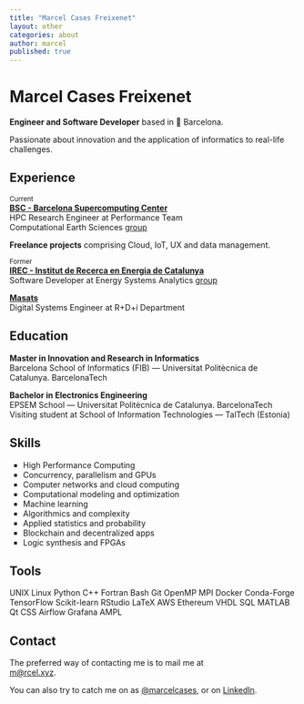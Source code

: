 ```yaml
---
title: "Marcel Cases Freixenet"
layout: other
categories: about
author: marcel
published: true
---
```


<h1 class="h1-first" id="about"> Marcel Cases Freixenet </h1>

**Engineer and Software Developer** based in &#x1F4CD; Barcelona.

Passionate about innovation and the application of informatics to real-life challenges.

## Experience

<sub>Current</sub>  
**[BSC - Barcelona Supercomputing Center](https://www.bsc.es/)**  
HPC Research Engineer at Performance Team  
Computational Earth Sciences [group](https://www.bsc.es/discover-bsc/organisation/scientific-structure/computational-earth-sciences)

**Freelance projects** comprising Cloud, IoT, UX and data management.

<sub>Former</sub>  
**[IREC - Institut de Recerca en Energia de Catalunya](https://www.irec.cat/)**  
Software Developer at Energy Systems Analytics [group](https://www.irec.cat/research/group/energy-systems-analytics/)

**[Masats](https://www.masats.es/en/)**  
Digital Systems Engineer at R+D+i Department

## Education

**Master in Innovation and Research in Informatics**  
Barcelona School of Informatics (FIB) — Universitat Politècnica de Catalunya. BarcelonaTech

**Bachelor in Electronics Engineering**  
EPSEM School — Universitat Politècnica de Catalunya. BarcelonaTech  
Visiting student at School of Information Technologies — TalTech (Estonia)

## Skills

<ul>
	<li style="list-style-type: square">
		High Performance Computing
	</li>
	<li style="list-style-type: square">
		Concurrency, parallelism and GPUs
	</li>
	<li style="list-style-type: square">
		Computer networks and cloud computing
	</li>
	<li style="list-style-type: square">
		Computational modeling and optimization
	</li>
	<li style="list-style-type: square">
		Machine learning
	</li>
	<li style="list-style-type: square">
		Algorithmics and complexity
	</li>
	<li style="list-style-type: square">
		Applied statistics and probability
	</li>
	<li style="list-style-type: square">
		Blockchain and decentralized apps
	</li>
	<li style="list-style-type: square">
		Logic synthesis and FPGAs
	</li>
</ul>

## Tools

<span class="label">UNIX</span>
<span class="label">Linux</span>
<span class="label">Python</span>
<span class="label">C++</span>
<span class="label">Fortran</span>
<span class="label">Bash</span>
<span class="label">Git</span>
<span class="label">OpenMP</span>
<span class="label">MPI</span>
<span class="label">Docker</span>
<span class="label">Conda-Forge</span>
<span class="label">TensorFlow</span>
<span class="label">Scikit-learn</span>
<span class="label">RStudio</span>
<span class="label">LaTeX</span>
<span class="label">AWS</span>
<span class="label">Ethereum</span>
<span class="label">VHDL</span>
<span class="label">SQL</span>
<span class="label">MATLAB</span>
<span class="label">Qt</span>
<span class="label">CSS</span>
<span class="label">Airflow</span>
<span class="label">Grafana</span>
<span class="label">AMPL</span>

## Contact

The preferred way of contacting me is to mail me at    
<span class="special-link">[m@rcel.xyz]</span>.  

You can also try to catch me on <span class="icon-x"></span> as <span class="special-link">[@marcelcases]</span>, or on <span class="special-link">[LinkedIn]</span>.    

[m@rcel.xyz]: mailto:m@rcel.xyz?subject=Contact
[@marcelcases]: https://x.com/marcelcases    
[LinkedIn]: https://www.linkedin.com/in/marcelcases    
